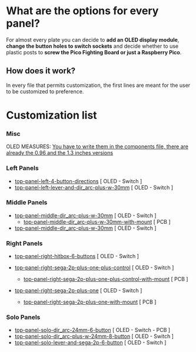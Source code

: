 # What are the options for every panel?
For almost every plate you can decide to **add an OLED display module**, **change the button holes to switch sockets** and decide whether to use plastic posts to **screw the Pico Fighting Board or just a Raspberry Pico**.

## How does it work?
In every file that permits customization, the first lines are meant for the user to be customized to preference.

# Customization list 
### Misc
OLED MEASURES: [You have to write them in the components file, there are already the 0.96 and the 1.3 inches versions](src/components.scad)


### Left Panels
- [top-panel-left-4-button-directions](../src/top-panel-left-4-button-directions.scad) [ OLED - Switch ]
- [top-panel-left-lever-and-dir_arc-plus-w-30mm](../src/top-panel-left-lever-and-dir_arc-plus-w-30mm.scad) [ OLED - Switch ]

### Middle Panels
- [top-panel-middle-dir_arc-plus-w-30mm](../src/top-panel-middle-dir_arc-plus-w-30mm.scad) [ OLED - Switch ]
    - [top-panel-middle-dir_arc-plus-w-30mm-with-mount](../src/top-panel-middle-dir_arc-plus-w-30mm-with-mount.scad) [ PCB ]
- [top-panel-middle-dir_arc-plus-w-30mm](../src/top-panel-middle-dir_arc-plus-w-30mm.scad) [ OLED - Switch ]

### Right Panels
- [top-panel-right-hitbox-6-buttons](../src/top-panel-right-hitbox-6-buttons.scad) [ OLED - Switch ]

- [top-panel-right-sega-2p-plus-one-plus-control](../src/top-panel-right-sega-2p-plus-one-plus-control.scad) [ OLED - Switch ]
    - [top-panel-right-sega-2p-plus-one-plus-control-with-mount](../src/top-panel-right-sega-2p-plus-one-plus-control-with-mount.scad) [ PCB ]

- [top-panel-right-sega-2p-plus-one](../src/top-panel-right-sega-2p-plus-one.scad) [ OLED - Switch ]
    - [top-panel-right-sega-2p-plus-one-with-mount](../src/top-panel-right-sega-2p-plus-one-with-mount.scad) [ PCB ]

### Solo Panels
- [top-panel-solo-dir_arc-24mm-6-button](../src/top-panel-solo-dir_arc-24mm-6-button.scad) [ OLED - Switch - PCB ]
- [top-panel-solo-dir_arc-plus-w-24mm-8-button](../src/top-panel-solo-dir_arc-plus-w-24mm-8-button.scad) [ OLED - Switch ]
- [top-panel-solo-lever-and-sega-2p-6-button](../src/top-panel-solo-lever-and-sega-2p-6-button.scad) [ OLED - Switch ]

